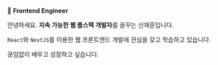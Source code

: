 
📌 **Frontend Engineer**

안녕하세요. **지속 가능한 웹 풀스택 개발자**를 꿈꾸는 신재훈입니다.

`React`와 `NextJS`를 이용한 웹 프론트엔드 개발에 관심을 갖고 학습하고 있습니다.

끊임없이 배우고 성장하고 싶습니다.
